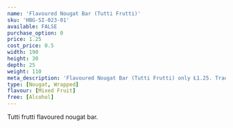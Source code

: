 ```yaml
---
name: 'Flavoured Nougat Bar (Tutti Frutti)'
sku: 'HBG-SI-023-01'
available: FALSE
purchase_option: 0
price: 1.25
cost_price: 0.5
width: 190
height: 30
depth: 25
weight: 110
meta_description: 'Flavoured Nougat Bar (Tutti Frutti) only Ł1.25. Traditional sweets and more at Humbugs Confectionery Store. Specialists in satisfying your sweet tooth!'
type: [Nougat, Wrapped]
flavour: [Mixed Fruit]
free: [Alcohol]
---
```

Tutti frutti flavoured nougat bar.